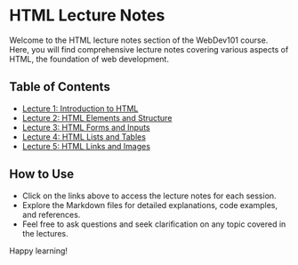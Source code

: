 # HTML Lecture Notes

Welcome to the HTML lecture notes section of the WebDev101 course. Here, you will find comprehensive lecture notes covering various aspects of HTML, the foundation of web development.

## Table of Contents

- [Lecture 1: Introduction to HTML](HTML/Lecture1.md)
- [Lecture 2: HTML Elements and Structure](HTML/Lecture2.md)
- [Lecture 3: HTML Forms and Inputs](HTML/Lecture3.md)
- [Lecture 4: HTML Lists and Tables](HTML/Lecture4.md)
- [Lecture 5: HTML Links and Images](HTML/Lecture5.md)

## How to Use

- Click on the links above to access the lecture notes for each session.
- Explore the Markdown files for detailed explanations, code examples, and references.
- Feel free to ask questions and seek clarification on any topic covered in the lectures.

Happy learning!
